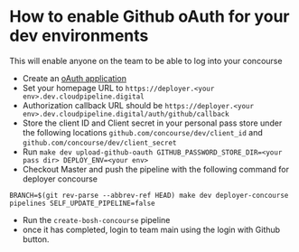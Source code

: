 # How to enable Github oAuth for your dev environments

This will enable anyone on the team to be able to log into your concourse

 - Create an [oAuth application](https://github.com/settings/applications/new)
 - Set your homepage URL to `https://deployer.<your env>.dev.cloudpipeline.digital`
 - Authorization callback URL should be `https://deployer.<your env>.dev.cloudpipeline.digital/auth/github/callback`
 - Store the client ID and Client secret in your personal pass store under the following locations `github.com/concourse/dev/client_id` and `github.com/concourse/dev/client_secret`
 - Run `make dev upload-github-oauth GITHUB_PASSWORD_STORE_DIR=<your pass dir> DEPLOY_ENV=<your env>`
 - Checkout Master and push the pipeline with the following command for deployer concourse
```
BRANCH=$(git rev-parse --abbrev-ref HEAD) make dev deployer-concourse pipelines SELF_UPDATE_PIPELINE=false
```
 - Run the `create-bosh-concourse` pipeline
 - once it has completed, login to team main using the login with Github button.
